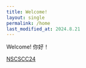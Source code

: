 ```yaml
---
title: Welcome!
layout: single
permalink: /home
last_modified_at: 2024.8.21
---
```


Welcome!
你好！

[NSCSCC24](/blog/nscscc)
